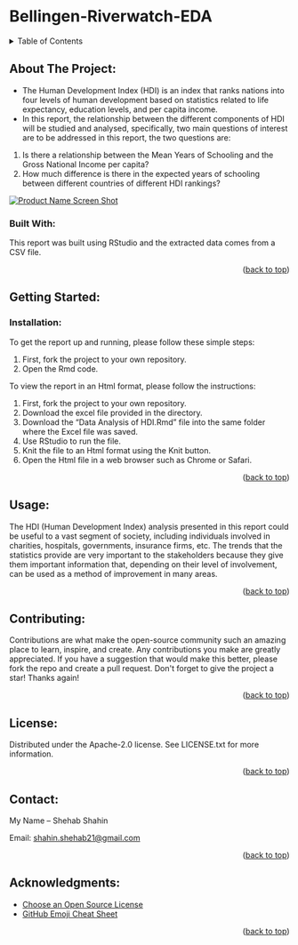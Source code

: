 # Bellingen-Riverwatch-EDA

<!-- TABLE OF CONTENTS -->
<details>
  <summary>Table of Contents</summary>
  <ol>
    <li>
      <a href="#about-the-project">About The Project</a>
      <ul>
        <li><a href="#built-with">Built With</a></li>
      </ul>
    </li>
    <li>
      <a href="#getting-started">Getting Started</a>
      <ul>
        <li><a href="#installation">Installation</a></li>
      </ul>
    </li>
    <li><a href="#usage">Usage</a></li>
    <li><a href="#contributing">Contributing</a></li>
    <li><a href="#license">License</a></li>
    <li><a href="#contact">Contact</a></li>
    <li><a href="#acknowledgments">Acknowledgments</a></li>
  </ol>
</details>



<!-- ABOUT THE PROJECT -->
## About The Project:
*	The Human Development Index (HDI) is an index that ranks nations into four levels of human development based on statistics related to life expectancy, education levels, and per capita income.
*	In this report, the relationship between the different components of HDI will be studied and analysed, specifically, two main questions of interest are to be addressed in this report, the two questions are: 
  1.	Is there a relationship between the Mean Years of Schooling and the Gross National Income per capita?
  2.	How much difference is there in the expected years of schooling between different countries of different HDI rankings?

[![Product Name Screen
Shot][product-screenshot]](https://example.com)

### Built With:
This report was built using RStudio and the extracted data comes from a CSV file.

<p align="right">(<a href="#top">back to top</a>)</p>

<!-- GETTING STARTED -->
## Getting Started:

### Installation:
To get the report up and running, please follow these simple steps:
1.	First, fork the project to your own repository.
2.	Open the Rmd code. 

To view the report in an Html format, please follow the instructions:
1.	First, fork the project to your own repository.
2.	Download the excel file provided in the directory. 
3.	Download the “Data Analysis of HDI.Rmd” file into the same folder where the Excel file was saved. 
4.  Use RStudio to run the file.
5.  Knit the file to an Html format using the Knit button.
6.  Open the Html file in a web browser such as Chrome or Safari.   

<p align="right">(<a href="#top">back to top</a>)</p>


<!-- USAGE EXAMPLES -->
## Usage:
The HDI (Human Development Index) analysis presented in this report could be useful to a vast segment of society, including individuals involved in charities, hospitals, governments, insurance firms, etc. The trends that the statistics provide are very important to the stakeholders because they give them important information that, depending on their level of involvement, can be used as a method of improvement in many areas. 

<p align="right">(<a href="#top">back to top</a>)</p>


<!-- CONTRIBUTING -->
## Contributing:
Contributions are what make the open-source community such an amazing place to learn, inspire, and create. Any contributions you make are greatly appreciated.
If you have a suggestion that would make this better, please fork the repo and create a pull request. Don't forget to give the project a star! Thanks again!

<p align="right">(<a href="#top">back to top</a>)</p>

<!-- LICENSE -->
## License:
Distributed under the Apache-2.0 license. See LICENSE.txt for more information.

<p align="right">(<a href="#top">back to top</a>)</p>


<!-- CONTACT -->
## Contact:
My Name – Shehab Shahin

Email: [shahin.shehab21@gmail.com](shahin.shehab21@gmail.com)

<p align="right">(<a href="#top">back to top</a>)</p>

<!-- ACKNOWLEDGMENTS -->
## Acknowledgments:

* [Choose an Open Source License](https://choosealicense.com)
* [GitHub Emoji Cheat Sheet](https://www.webpagefx.com/tools/emoji-cheat-sheet)

<p align="right">(<a href="#top">back to top</a>)</p>

<!-- MARKDOWN LINKS & IMAGES -->
[product-screenshot]: images/screenshot.png
